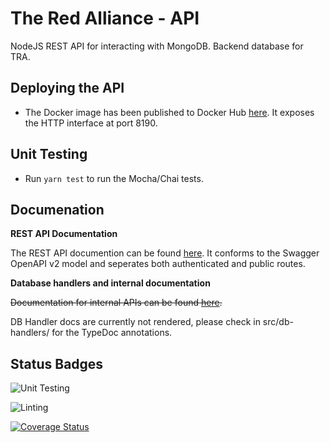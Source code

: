 # The Red Alliance - API
NodeJS REST API for interacting with MongoDB. Backend database for TRA. 

## Deploying the API
* The Docker image has been published to Docker Hub [here](https://hub.docker.com/r/titanscout2022/red-alliance-api). It exposes the HTTP interface at port 8190.

## Unit Testing 
* Run `yarn test` to run the Mocha/Chai tests.

## Documenation 

**REST API Documentation**

The REST API documention can be found [here](https://scouting.titanrobotics2022.com). It conforms to the Swagger OpenAPI v2 model and seperates both authenticated and public routes.

**Database handlers and internal documentation**

~~Documentation for internal APIs can be found [here](https://titanscouting.github.io/red-alliance-api/).~~

DB Handler docs are currently not rendered, please check in src/db-handlers/ for the TypeDoc annotations.


## Status Badges
![Unit Testing](https://github.com/titanscouting/red-alliance-api/workflows/Run%20Unit%20tests/badge.svg)

![Linting](https://github.com/titanscouting/red-alliance-api/workflows/Lint%20the%20API/badge.svg)

[![Coverage Status](https://coveralls.io/repos/github/titanscouting/red-alliance-api/badge.svg)](https://coveralls.io/github/titanscouting/red-alliance-api)

